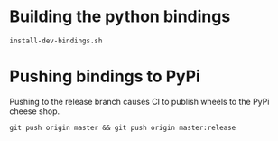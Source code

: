 # Building the python bindings 

```
install-dev-bindings.sh
```

# Pushing bindings to PyPi

Pushing to the release branch causes CI to publish wheels to the PyPi cheese shop.

```
git push origin master && git push origin master:release
```
